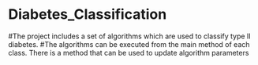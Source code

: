# Diabetes_Classification
#The project includes a set of algorithms which are used to classify type II diabetes. 
#The algorithms can be executed from the main method of each class. There is a method that can be used to update algorithm parameters
